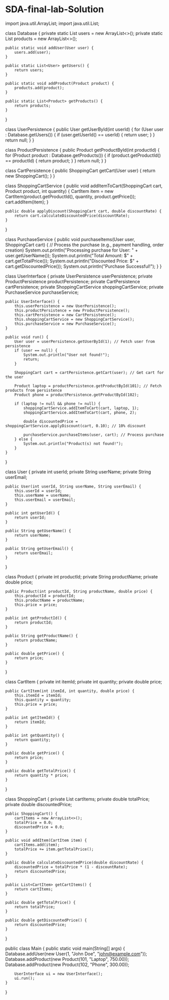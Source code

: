 # SDA-final-lab-Solution

import java.util.ArrayList;
import java.util.List;

class Database {
    private static List<User> users = new ArrayList<>();
    private static List<Product> products = new ArrayList<>();
    
    public static void addUser(User user) {
        users.add(user);
    }
    
    public static List<User> getUsers() {
        return users;
    }

    public static void addProduct(Product product) {
        products.add(product);
    }

    public static List<Product> getProducts() {
        return products;
    }
}

class UserPersistence {
    public User getUserById(int userId) {
        for (User user : Database.getUsers()) {
            if (user.getUserId() == userId) {
                return user;
            }
        }
        return null; 
    }
}

class ProductPersistence {
    public Product getProductById(int productId) {
        for (Product product : Database.getProducts()) {
            if (product.getProductId() == productId) {
                return product;
            }
        }
        return null; 
    }
}

class CartPersistence {
    public ShoppingCart getCart(User user) {
        return new ShoppingCart();
    }
}

class ShoppingCartService {
    public void addItemToCart(ShoppingCart cart, Product product, int quantity) {
        CartItem item = new CartItem(product.getProductId(), quantity, product.getPrice());
        cart.addItem(item);
    }

    public double applyDiscount(ShoppingCart cart, double discountRate) {
        return cart.calculateDiscountedPrice(discountRate);
    }
}

class PurchaseService {
    public void purchaseItems(User user, ShoppingCart cart) {
        // Process the purchase (e.g., payment handling, order creation)
        System.out.println("Processing purchase for User: " + user.getUserName());
        System.out.println("Total Amount: $" + cart.getTotalPrice());
        System.out.println("Discounted Price: $" + cart.getDiscountedPrice());
        System.out.println("Purchase Successful!");
    }
}

class UserInterface {
    private UserPersistence userPersistence;
    private ProductPersistence productPersistence;
    private CartPersistence cartPersistence;
    private ShoppingCartService shoppingCartService;
    private PurchaseService purchaseService;

    public UserInterface() {
        this.userPersistence = new UserPersistence();
        this.productPersistence = new ProductPersistence();
        this.cartPersistence = new CartPersistence();
        this.shoppingCartService = new ShoppingCartService();
        this.purchaseService = new PurchaseService();
    }

    public void run() {
        User user = userPersistence.getUserById(1); // Fetch user from persistence
        if (user == null) {
            System.out.println("User not found!");
            return;
        }
        
        ShoppingCart cart = cartPersistence.getCart(user); // Get cart for the user

        Product laptop = productPersistence.getProductById(101); // Fetch products from persistence
        Product phone = productPersistence.getProductById(102);

        if (laptop != null && phone != null) {
            shoppingCartService.addItemToCart(cart, laptop, 1);
            shoppingCartService.addItemToCart(cart, phone, 2);
            
            double discountedPrice = shoppingCartService.applyDiscount(cart, 0.10); // 10% discount

            purchaseService.purchaseItems(user, cart); // Process purchase
        } else {
            System.out.println("Product(s) not found!");
        }
    }
}

class User {
    private int userId;
    private String userName;
    private String userEmail;

    public User(int userId, String userName, String userEmail) {
        this.userId = userId;
        this.userName = userName;
        this.userEmail = userEmail;
    }

    public int getUserId() {
        return userId;
    }

    public String getUserName() {
        return userName;
    }

    public String getUserEmail() {
        return userEmail;
    }
}

class Product {
    private int productId;
    private String productName;
    private double price;

    public Product(int productId, String productName, double price) {
        this.productId = productId;
        this.productName = productName;
        this.price = price;
    }

    public int getProductId() {
        return productId;
    }

    public String getProductName() {
        return productName;
    }

    public double getPrice() {
        return price;
    }
}

class CartItem {
    private int itemId;
    private int quantity;
    private double price;

    public CartItem(int itemId, int quantity, double price) {
        this.itemId = itemId;
        this.quantity = quantity;
        this.price = price;
    }

    public int getItemId() {
        return itemId;
    }

    public int getQuantity() {
        return quantity;
    }

    public double getPrice() {
        return price;
    }

    public double getTotalPrice() {
        return quantity * price;
    }
}

class ShoppingCart {
    private List<CartItem> cartItems;
    private double totalPrice;
    private double discountedPrice;

    public ShoppingCart() {
        cartItems = new ArrayList<>();
        totalPrice = 0.0;
        discountedPrice = 0.0;
    }

    public void addItem(CartItem item) {
        cartItems.add(item);
        totalPrice += item.getTotalPrice();
    }

    public double calculateDiscountedPrice(double discountRate) {
        discountedPrice = totalPrice * (1 - discountRate);
        return discountedPrice;
    }

    public List<CartItem> getCartItems() {
        return cartItems;
    }

    public double getTotalPrice() {
        return totalPrice;
    }

    public double getDiscountedPrice() {
        return discountedPrice;
    }
}

public class Main {
    public static void main(String[] args) {
        Database.addUser(new User(1, "John Doe", "john@example.com"));
        Database.addProduct(new Product(101, "Laptop", 750.00));
        Database.addProduct(new Product(102, "Phone", 300.00));

        UserInterface ui = new UserInterface();
        ui.run();
    }
}

